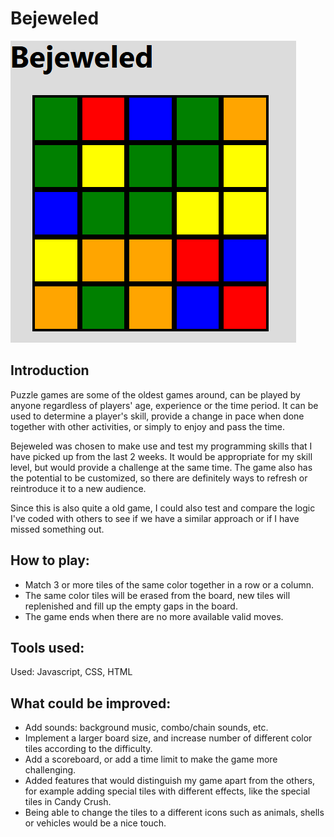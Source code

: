 # Bejeweled

![Bejeweled game with tiles generated](https://github.com/jxy25/bejeweled-project1/blob/main/project1/Bejeweled%20pic.png)

## Introduction

Puzzle games are some of the oldest games around, can be played by anyone regardless of players' age, experience or the time period. It can be used to determine a player's skill, provide a change in pace when done together with other activities, or simply to enjoy and pass the time.

Bejeweled was chosen to make use and test my programming skills that I have picked up from the last 2 weeks. It would be appropriate for my skill level, but would provide a challenge at the same time. The game also has the potential to be customized, so there are definitely ways to refresh or reintroduce it to a new audience.

Since this is also quite a old game, I could also test and compare the logic I've coded with others to see if we have a similar approach or if I have missed something out.

## How to play:

- Match 3 or more tiles of the same color together in a row or a column.
- The same color tiles will be erased from the board, new tiles will replenished and fill up the empty gaps in the board.
- The game ends when there are no more available valid moves.

## Tools used:

Used: Javascript, CSS, HTML

## What could be improved:

- Add sounds: background music, combo/chain sounds, etc.
- Implement a larger board size, and increase number of different color tiles according to the difficulty.
- Add a scoreboard, or add a time limit to make the game more challenging.
- Added features that would distinguish my game apart from the others, for example adding special tiles with different effects, like the special tiles in Candy Crush.
- Being able to change the tiles to a different icons such as animals, shells or vehicles would be a nice touch.
